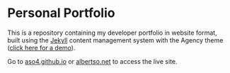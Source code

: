 Personal Portfolio
====================

This is a repository containing my developer portfolio in website format, built using the [Jekyll](http://jekyllrb.com/) content management system with the Agency theme ([click here for a demo](https://y7kim.github.io/agency-jekyll-theme)).

Go to [aso4.github.io](http://aso4.github.io) or [albertso.net](http://albertso.net) to access the live site.

